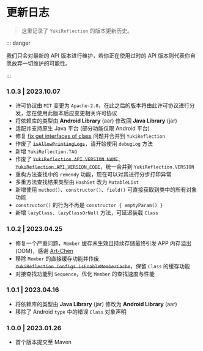 # 更新日志

> 这里记录了 `YukiReflection` 的版本更新历史。

::: danger

我们只会对最新的 API 版本进行维护，若你正在使用过时的 API 版本则代表你自愿放弃一切维护的可能性。

:::

### 1.0.3 | 2023.10.07 &ensp;<Badge type="tip" text="最新" vertical="middle" />

- 许可协议由 `MIT` 变更为 `Apache-2.0`，在此之后的版本将由此许可协议进行分发，您在使用此版本后应变更相关许可协议
- 将依赖库的类型由 **Android Library** (aar) 修改回 **Java Library** (jar)
- 适配并支持原生 Java 平台 (部分功能仅限 Android 平台)
- 修复 [fix get interfaces of class](https://github.com/HighCapable/YukiHookAPI/pull/38) 问题并合并到 `YukiReflection`
- 作废了 ~~`isAllowPrintingLogs`~~，请开始使用 `debugLog` 方法
- 新增 `YukiReflection.TAG`
- 作废了 ~~`YukiReflection.API_VERSION_NAME`~~、~~`YukiReflection.API_VERSION_CODE`~~，统一合并到 `YukiReflection.VERSION`
- 重构方法查找中的 `remendy` 功能，现在可以对其进行分步打印异常
- 多重方法查找结果类型由 `HashSet` 改为 `MutableList`
- 新增使用 `method()`、`constructor()`、`field()` 可直接获取到类中的所有对象功能
- `constructor()` 的行为不再是 `constructor { emptyParam() }`
- 新增 `lazyClass`、`lazyClassOrNull` 方法，可延迟装载 `Class`

### 1.0.2 | 2023.04.25 &ensp;<Badge type="warning" text="过旧" vertical="middle" />

- 修复一个严重问题，`Member` 缓存未生效且持续存储最终引发 APP 内存溢出 (OOM)，感谢 [Art-Chen](https://github.com/Art-Chen)
- 移除 `Member` 的直接缓存功能并作废 ~~`YukiReflection.Configs.isEnableMemberCache`~~，保留 `Class` 的缓存功能
- 对接查找功能到 `Sequence`，优化 `Member` 的查找速度与性能

### 1.0.1 | 2023.04.16 &ensp;<Badge type="warning" text="过旧" vertical="middle" />

- 将依赖库的类型由 **Java Library** (jar) 修改为 **Android Library** (aar)
- 移除了 Android `type` 中的错误 `Class` 对象声明

### 1.0.0 | 2023.01.26 &ensp;<Badge type="warning" text="过旧" vertical="middle" />

- 首个版本提交至 Maven